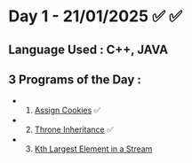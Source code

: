 # Day 1 - 21/01/2025 ✅ ✅
## Language Used : **C++**, **JAVA**
## 3 Programs of the Day :
   - 1. [Assign Cookies](https://leetcode.com/problems/assign-cookies/description/) ✅
   - 2. [Throne Inheritance](https://leetcode.com/problems/throne-inheritance/description/) ✅
   - 3. [Kth Largest Element in a Stream](https://leetcode.com/problems/kth-largest-element-in-a-stream/description/)
##
